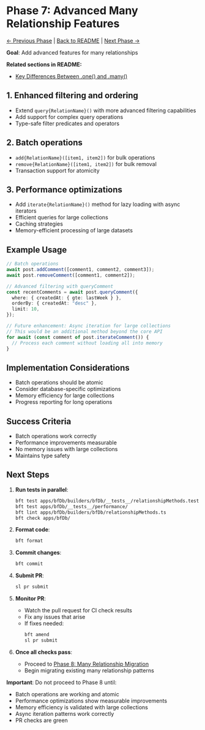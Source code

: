 # Phase 7: Advanced Many Relationship Features

[← Previous Phase](./phase-6-runtime-implementation-many.md) |
[Back to README](./README.md) |
[Next Phase →](./phase-8-many-relationship-migration.md)

**Goal**: Add advanced features for many relationships

**Related sections in README:**

- [Key Differences Between .one() and .many()](./README.md#key-differences-between-one-and-many)

## 1. Enhanced filtering and ordering

- Extend `query{RelationName}()` with more advanced filtering capabilities
- Add support for complex query operations
- Type-safe filter predicates and operators

## 2. Batch operations

- `add{RelationName}([item1, item2])` for bulk operations
- `remove{RelationName}([item1, item2])` for bulk removal
- Transaction support for atomicity

## 3. Performance optimizations

- Add `iterate{RelationName}()` method for lazy loading with async iterators
- Efficient queries for large collections
- Caching strategies
- Memory-efficient processing of large datasets

## Example Usage

```typescript
// Batch operations
await post.addComment([comment1, comment2, comment3]);
await post.removeComment([comment1, comment2]);

// Advanced filtering with queryComment
const recentComments = await post.queryComment({
  where: { createdAt: { gte: lastWeek } },
  orderBy: { createdAt: "desc" },
  limit: 10,
});

// Future enhancement: Async iteration for large collections
// This would be an additional method beyond the core API
for await (const comment of post.iterateComment()) {
  // Process each comment without loading all into memory
}
```

## Implementation Considerations

- Batch operations should be atomic
- Consider database-specific optimizations
- Memory efficiency for large collections
- Progress reporting for long operations

## Success Criteria

- Batch operations work correctly
- Performance improvements measurable
- No memory issues with large collections
- Maintains type safety

## Next Steps

1. **Run tests in parallel**:
   ```bash
   bft test apps/bfDb/builders/bfDb/__tests__/relationshipMethods.test.ts
   bft test apps/bfDb/__tests__/performance/
   bft lint apps/bfDb/builders/bfDb/relationshipMethods.ts
   bft check apps/bfDb/
   ```

2. **Format code**:
   ```bash
   bft format
   ```

3. **Commit changes**:
   ```bash
   bft commit
   ```

4. **Submit PR**:
   ```bash
   sl pr submit
   ```

5. **Monitor PR**:
   - Watch the pull request for CI check results
   - Fix any issues that arise
   - If fixes needed:
     ```bash
     bft amend
     sl pr submit
     ```

6. **Once all checks pass**:
   - Proceed to
     [Phase 8: Many Relationship Migration](./phase-8-many-relationship-migration.md)
   - Begin migrating existing many relationship patterns

**Important**: Do not proceed to Phase 8 until:

- Batch operations are working and atomic
- Performance optimizations show measurable improvements
- Memory efficiency is validated with large collections
- Async iteration patterns work correctly
- PR checks are green
